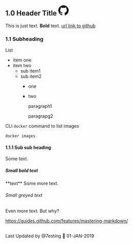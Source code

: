 
## 1.0 Header Title [<img src="94C4405D-5EF8-4792-A704-F7EA7EDC851A.png" title="github">](https://github.com)

This is just text.  **Bold** text. [url link to github](https://github.com)

### 1.1 Subheading

List
* item one
* item two
  - sub item1
  - sub item2
    * one
    * two
    
      paragraph1
      
      paragrapg2


CLI `docker` command to list images
```
docker images
```
#### 1.1.1 Sub sub heading

Some text.

##### Small bold text
\*\*text\*\*
Some more text.

###### Small greyed text

Even more text.  But why?

https://guides.github.com/features/mastering-markdown/
##

Last Updated by @7esting :calendar: 01-JAN-2019
